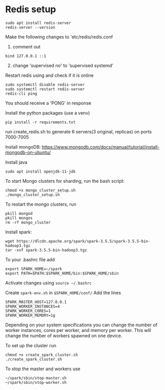 # Redis setup
```
sudo apt install redis-server 
redis-server --version
```

Make the following changes to 'etc/redis/redis.conf
1. comment out 
```
bind 127.0.0.1 ::1
```
2. change 'supervised no' to 'supervised systemd'

Restart redis using and check if it is online
```
sudo systemctl disable redis-server 
sudo systemctl restart redis-server
redis-cli ping
```

You should receive a 'PONG' in response

Install the python packages (use a venv)

```
pip install -r requirements.txt
```

run create_redis.sh to generate 6 servers(3 original, replicas) on ports 7000-7005

Install mongoDB: https://www.mongodb.com/docs/manual/tutorial/install-mongodb-on-ubuntu/

Install java 
```
sudo apt install openjdk-11-jdk
```

To start Mongo clusters for sharding, run the bash script:
```
chmod +x mongo_cluster_setup.sh
./mongo_cluster_setup.sh
```

To restart the mongo clusters, run 
``` 
pkill mongod
pkill mongos
rm -rf mongo_cluster
```

Install spark:
```
wget https://dlcdn.apache.org/spark/spark-3.5.5/spark-3.5.5-bin-hadoop3.tgz
tar -xvf spark-3.5.5-bin-hadoop3.tgz
```

To your .bashrc file add
```
export SPARK_HOME=~/spark
export PATH=$PATH:$SPARK_HOME/bin:$SPARK_HOME/sbin
```

Activate changes using `source ~/.bashrc`

Create `spark-env.sh` in `$SPARK_HOME/conf/`
Add the lines
```
SPARK_MASTER_HOST=127.0.0.1
SPARK_WORKER_INSTANCES=4
SPARK_WORKER_CORES=1
SPARK_WORKER_MEMORY=1g
```
Depending on your system specifications you can change the number of worker instances, cores per worker, and memory per worker. This will change the number of workers spawned on one device.

To set up the cluster run 
```
chmod +x create_spark_cluster.sh
./create_spark_cluster.sh
```

To stop the master and workers use
```
~/spark/sbin/stop-master.sh
~/spark/sbin/stop-worker.sh
```
